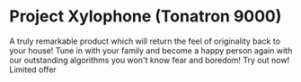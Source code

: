 # Project Xylophone (Tonatron 9000)
A truly remarkable product which will return the feel of originality back to your house! Tune in with your family and become a happy person again with our outstanding algorithms you won't know fear and boredom! Try out now! Limited offer
